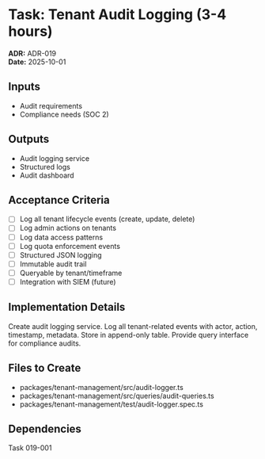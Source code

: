 # Task: Tenant Audit Logging (3-4 hours)
**ADR:** ADR-019  
**Date:** 2025-10-01

## Inputs
- Audit requirements
- Compliance needs (SOC 2)

## Outputs
- Audit logging service
- Structured logs
- Audit dashboard

## Acceptance Criteria
- [ ] Log all tenant lifecycle events (create, update, delete)
- [ ] Log admin actions on tenants
- [ ] Log data access patterns
- [ ] Log quota enforcement events
- [ ] Structured JSON logging
- [ ] Immutable audit trail
- [ ] Queryable by tenant/timeframe
- [ ] Integration with SIEM (future)

## Implementation Details
Create audit logging service. Log all tenant-related events with actor, action, timestamp, metadata. Store in append-only table. Provide query interface for compliance audits.

## Files to Create
- packages/tenant-management/src/audit-logger.ts
- packages/tenant-management/src/queries/audit-queries.ts
- packages/tenant-management/test/audit-logger.spec.ts

## Dependencies
Task 019-001